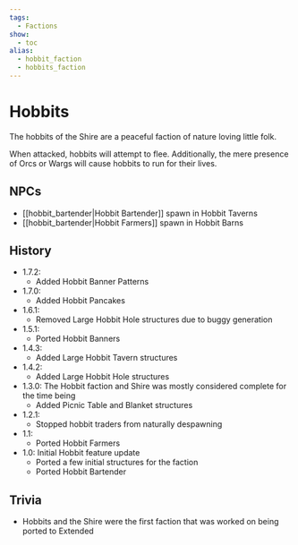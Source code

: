 ```yaml
---
tags:
  - Factions
show:
  - toc
alias:
  - hobbit_faction
  - hobbits_faction
---
```


####

# Hobbits

The hobbits of the Shire are a peaceful faction of nature loving little folk.

When attacked, hobbits will attempt to flee. Additionally, the mere presence of Orcs or Wargs will cause hobbits to run for their lives.
## NPCs
- [[hobbit_bartender|Hobbit Bartender]] spawn in Hobbit Taverns
- [[hobbit_bartender|Hobbit Farmers]] spawn in Hobbit Barns

## History
- 1.7.2:
    - Added Hobbit Banner Patterns
- 1.7.0:
    - Added Hobbit Pancakes
- 1.6.1:
    - Removed Large Hobbit Hole structures due to buggy generation
- 1.5.1:
    - Ported Hobbit Banners
- 1.4.3:
    - Added Large Hobbit Tavern structures
- 1.4.2:
    - Added Large Hobbit Hole structures
- 1.3.0: The Hobbit faction and Shire was mostly considered complete for the time being
    - Added Picnic Table and Blanket structures
- 1.2.1:
    - Stopped hobbit traders from naturally despawning
- 1.1:
    - Ported Hobbit Farmers
- 1.0: Initial Hobbit feature update
    - Ported a few initial structures for the faction 
    - Ported Hobbit Bartender

## Trivia

- Hobbits and the Shire were the first faction that was worked on being ported to Extended